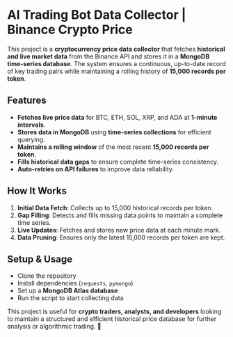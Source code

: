 # **AI Trading Bot Data Collector | Binance Crypto Price**  

This project is a **cryptocurrency price data collector** that fetches **historical and live market data** from the Binance API and stores it in a **MongoDB time-series database**. The system ensures a continuous, up-to-date record of key trading pairs while maintaining a rolling history of **15,000 records per token**.

## **Features**  
- **Fetches live price data** for BTC, ETH, SOL, XRP, and ADA at **1-minute intervals**.  
- **Stores data in MongoDB** using **time-series collections** for efficient querying.  
- **Maintains a rolling window** of the most recent **15,000 records per token**.  
- **Fills historical data gaps** to ensure complete time-series consistency.  
- **Auto-retries on API failures** to improve data reliability.  

## **How It Works**  
1. **Initial Data Fetch**: Collects up to 15,000 historical records per token.  
2. **Gap Filling**: Detects and fills missing data points to maintain a complete time series.  
3. **Live Updates**: Fetches and stores new price data at each minute mark.  
4. **Data Pruning**: Ensures only the latest 15,000 records per token are kept.  

## **Setup & Usage**  
- Clone the repository  
- Install dependencies (`requests`, `pymongo`)  
- Set up a **MongoDB Atlas database**  
- Run the script to start collecting data  

This project is useful for **crypto traders, analysts, and developers** looking to maintain a structured and efficient historical price database for further analysis or algorithmic trading. 🚀  
